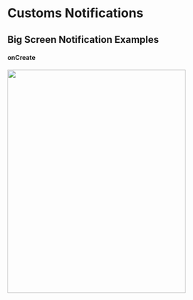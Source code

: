 <h1>Customs Notifications</h1>
<h2>Big Screen Notification Examples</h2>
<h4>onCreate</h4>
<img src="https://github.com/laidbackvalen/Custom-Notification/assets/91414069/e3340db3-d9dd-4fb7-890c-d609eab9ada7" style="width:400px; height : 500px;"/>
